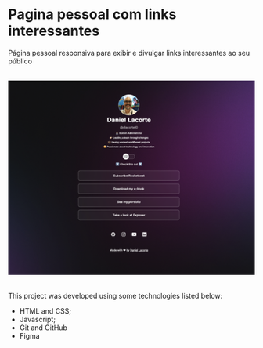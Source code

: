 # Pagina pessoal com links interessantes

Página pessoal responsiva para exibir e divulgar links interessantes ao seu público

<br>
<img src="./.github/preview.png">
<br>
<br>

This project was developed using some technologies listed below:

- HTML and CSS;
- Javascript;
- Git and GitHub
- Figma
